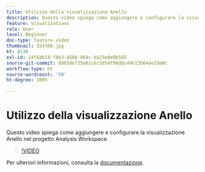 ```yaml
---
title: Utilizzo della visualizzazione Anello
description: Questo video spiega come aggiungere e configurare la visualizzazione Anello nel progetto Analysis Workspace.
feature: Visualizations
role: User
level: Beginner
doc-type: feature video
thumbnail: 334309.jpg
kt: 8130
exl-id: 24f6db24-f8b3-4506-964c-da23e0e0b505
source-git-commit: dd65de735e01c6c5654f98dbc44b13b64ae1de0c
workflow-type: ht
source-wordcount: '59'
ht-degree: 100%

---
```


# Utilizzo della visualizzazione Anello

Questo video spiega come aggiungere e configurare la visualizzazione Anello nel progetto Analysis Workspace.

>[!VIDEO](https://video.tv.adobe.com/v/334309/?quality=12&learn=on)

Per ulteriori informazioni, consulta la [documentazione](https://experienceleague.adobe.com/docs/analytics/analyze/analysis-workspace/visualizations/donut.html?lang=it).
